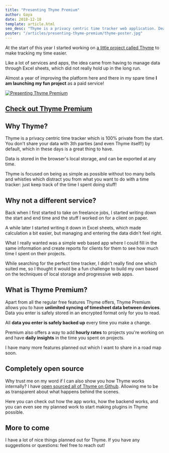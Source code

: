 ```yaml
---
title: "Presenting Thyme Premium"
author: Gaya
date: 2018-12-18
template: article.html
seo_desc: "Thyme is a privacy centric time tracker web application. Dead simple."
poster: "/articles/presenting-thyme-premium/thyme-poster.jpg"
---
```

At the start of this year I started working on [a little project called Thyme](https://usethyme.com)
to make tracking my time easier. 

Like a lot of services and apps, the idea came from having to manage data through Excel sheets, 
which did not really hold up in the long run.

Almost a year of improving the platform here and there in my spare time **I am launching my fun 
project** as a paid service!

[![Presenting Thyme Premium](/articles/presenting-thyme-premium/thyme-poster.jpg)](/articles/presenting-thyme-premium/)

<span class="more"></span>

<h2 style="display: flex;">
    <a class="big-button" href="https://usethyme.com/premium/">Check out Thyme Premium</a>
</h2>

## Why Thyme?

Thyme is a privacy centric time tracker which is 100% private from the start. You don't share your
data with 3th parties (and even Thyme itself!) by default, which in these days is a great thing to
have.

Data is stored in the browser's local storage, and can be exported at any time.

Thyme is focused on being as simple as possible without too many bells and whistles which distract
you from what you want to do with a time tracker: just keep track of the time I spent doing stuff!

## Why not a different service? 

Back when I first started to take on freelance jobs, I started writing down the start and end time
and the stuff I worked on for a client on paper.

A while later I started writing it down in Excel sheets, which made calculation a bit easier, but
managing and entering the data didn't feel right.

What I really wanted was a simple web based app where I could fill in the same information and
create reports for clients for them to see how much time I spent on their projects.

While searching for the perfect time tracker, I didn't really find one which suited me, so I
thought it would be a fun challenge to build my own based on the techniques of local storage and
progressive web apps.

## What is Thyme Premium?

Apart from all the regular free features Thyme offers, Thyme Premium allows you to have **unlimited
syncing of timesheet data between devices**. Data you enter is safely stored in an encrypted format
only for you to read.

All **data you enter is safely backed up** every time you make a change.

Premium also offers a way to add **hourly rates** to projects you're working on and have **daily 
insights** in the time you spent on projects.

I have many more features planned out which I want to share in a road map soon.

## Completely open source

Why trust me on my word if I can also show you how Thyme works internally? I have [open sourced all
of Thyme on Github](https://github.com/ThymeApp). Allowing me to be as transparent about what
happens behind the scenes.

Here you can check out how the app works, how the backend works, and you can even see my planned
work to start making plugins in Thyme possible.

## More to come

I have a lot of nice things planned out for Thyme. If you have any suggestions or questions: feel
free to reach out!

